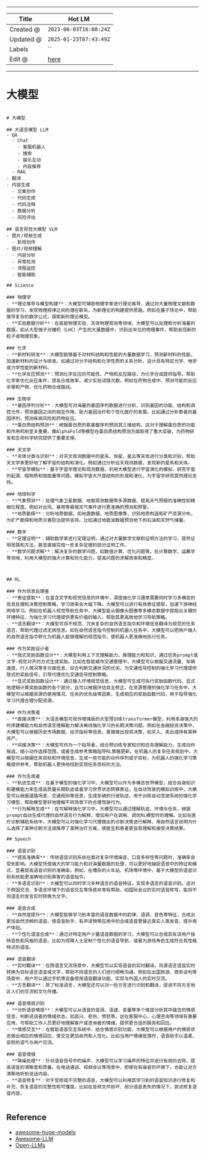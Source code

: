 -----

| Title     | Hot LM                                                |
| --------- | ----------------------------------------------------- |
| Created @ | `2023-06-03T16:08:24Z`                                |
| Updated @ | `2025-01-23T07:43:49Z`                                |
| Labels    | \`\`                                                  |
| Edit @    | [here](https://github.com/junxnone/aiwiki/issues/408) |

-----

# 大模型

``` markmap

# 大模型

## 大语言模型 LLM
- QA
  - Chat
    - 客服机器人
    - 搜索
    - 娱乐互动
    - 内容推荐
  - RAG
- 翻译
- 内容生成
  - 文案创作
  - 代码生成
  - 代码注释
  - 数据分析
  - 风险评估

## 语言视觉大模型 VLM 
- 图片/视频生成
  - 影视创作
- 图片/视频理解
  - 内容分析
  - 异常检测
  - 流程监控
  - 智能辅助

## Science

### 物理学
- **理论推导与模型构建**：大模型可辅助物理学家进行理论推导，通过对大量物理文献和数据的学习，发现物理规律之间的潜在联系，为新理论的构建提供思路。例如在量子场论中，帮助推导复杂的数学公式，探索新的理论模型。
- **实验数据分析**：在高能物理实验、天体物理观测等领域，大模型可以处理和分析海量的数据，如从大型强子对撞机（LHC）产生的大量数据中，识别出罕见的物理事件，帮助发现新的粒子或物理现象。

### 化学
- **新材料研发**：大模型能够基于对材料结构和性能的大量数据学习，预测新材料的性能，加速新材料的设计与研发。如通过对分子结构和化学性质的关系分析，设计具有特定光学、电学或力学性能的新材料。
- **化学反应预测**：预测化学反应的可能性、产物和反应路径，为化学合成提供指导。帮助化学家优化反应条件，提高合成效率，减少实验试错次数。例如在药物合成中，预测可能的反应步骤和产物，优化药物合成路线。

### 生物学
- **基因序列分析**：大模型可对海量的基因序列数据进行分析，识别基因的功能、结构和调控元件，预测基因之间的相互作用，助力基因治疗和个性化医疗的发展。比如通过分析患者的基因序列，预测疾病风险和药物反应。
- **蛋白质结构预测**：根据蛋白质的氨基酸序列预测其三维结构，这对于理解蛋白质的功能和作用机制至关重要。像AlphaFold等模型在蛋白质结构预测方面取得了重大突破，为药物研发和生命科学研究提供了重要支撑。

### 天文学
- **天体分类与识别**：对天文观测数据中的星系、恒星、星云等天体进行分类和识别，帮助天文学家更好地了解宇宙的结构和演化。例如通过分析巡天观测数据，发现新的星系和天体。
- **宇宙学模拟**：基于宇宙学理论和观测数据，利用大模型进行宇宙演化的模拟，研究宇宙的起源、暗物质和暗能量等问题。模拟宇宙大尺度结构的形成和演化，为宇宙学研究提供理论支持。

### 地球科学
- **气象预测**：处理气象卫星数据、地面观测数据等多源数据，提高天气预报的准确性和精细化程度。例如对台风、暴雨等极端天气事件进行更准确的预测和预警。
- **地质勘探**：分析地质数据，如地震数据、地质图像等，识别地质构造和矿产资源分布，为矿产勘探和地质灾害防治提供支持。比如通过地震波数据预测地下的石油和天然气储量。

### 数学
- **定理证明**：辅助数学家进行定理证明，通过对大量数学文献和证明方法的学习，提供证明思路和方法，甚至直接完成一些复杂定理的部分证明工作。
- **数学问题求解**：解决复杂的数学问题，如数值计算、优化问题等。在计算数学、运筹学等领域，利用大模型的强大计算和优化能力，提高问题的求解效率和精度。



## RL

### 作为信息处理者
- **表征提取**：在富含文字和视觉信息的环境中，深度强化学习通常需要同时学习多模态的信息处理和决策控制策略，学习效率会大幅下降。大模型可以进行有效表征提取，加速下游神经网络学习。例如在机器人视觉导航任务中，大模型能从摄像头图像等多模态数据中提取出关键的环境特征，为强化学习代理提供更有价值的输入，帮助其更高效地学习导航策略。
- **语言翻译**：大模型可将不规范、冗余复杂的自然语言指令和环境信息翻译为规范的任务语言，帮助代理过滤无效信息。如在自然语言指令控制的机器人任务中，大模型可以把用户输入的自然语言指令转化为机器人能够理解的规范指令，使机器人更准确地执行任务。

### 作为奖励设计者
- **隐式奖励函数设计**：大模型利用上下文理解能力、推理能力和知识，通过任务prompt或文字-视觉对齐的方式生成奖励。比如在智能城市交通管理中，大模型可以根据交通流量、车辆速度、行人情况等多方面信息，综合判断交通状况的优劣，为交通信号控制的强化学习代理提供隐式的奖励信号，引导代理优化交通信号控制策略。
- **显式奖励函数设计**：通过输入环境规范信息，大模型可生成可执行奖励函数代码，显式地逻辑计算奖励函数的各个部分，且可以根据评估自主修正。在资源管理的强化学习任务中，大模型可以根据资源的使用情况、任务的优先级等因素，生成相应的奖励函数代码，用于指导强化学习代理合理分配资源。

### 作为决策者
- **直接决策**：大语言模型可视作增强版的大型预训练transformer模型，利用本身强大的时序建模能力和自然语言理解能力解决离线强化学习的长期决策问题。例如在金融投资决策中，大模型可以根据历史市场数据、经济指标等信息，直接做出投资决策，如买入、卖出或持有某种资产。
- **间接决策**：大模型可作为一个指导者，结合预训练专家知识和任务理解能力，生成动作候选，缩小动作选择范围，或者生成参考策略指导RL策略更新。在机器人的复杂任务规划中，大模型可以根据任务目标和环境信息，生成一些可能的动作序列或子目标，为机器人的强化学习策略提供参考，帮助机器人更快地找到实现任务目标的方法。

### 作为生成者
- **轨迹生成**：在基于模型的强化学习中，大模型可以作为多模态世界模型，结合自身知识和建模能力来生成高质量长期轨迹或者学习世界状态转移表征。在自动驾驶的模拟训练中，大模型可以根据道路场景、交通规则等信息，生成车辆的行驶轨迹，用于训练自动驾驶系统的强化学习模型，帮助模型更好地理解不同场景下的合理驾驶行为。
- **行为解释生成**：在可解释强化学习中，大模型可以通过理解轨迹、环境与任务，根据prompt自动生成代理的自然语言行为解释，增加用户在调用、调优RL模型时的理解。比如在医疗诊断辅助系统中，大模型可以对强化学习代理做出的诊断决策进行解释，用自然语言说明为什么选择了某种诊断方法或推荐了某种治疗方案，使医生和患者更容易理解和接受决策结果。

## Speech

### 语音识别
- **提高准确率**：传统语音识别系统在面对复杂环境噪音、口音多样性等问题时，准确率会受到影响。大模型凭借强大的学习能力和对海量数据的处理，可以更好地捕捉语音中的特征和模式，显著提高语音识别的准确率。例如，在嘈杂的火车站、机场等环境中，基于大模型的语音识别系统能更准确地识别乘客的语音指令。
- **多语言识别**：大模型可以同时学习多种语言的语音特征，实现多语言的语音识别。这对于跨国交流、多语言环境下的语音交互等场景非常有帮助，如国际会议的实时语音转写，能将不同语言的发言实时转换为文字。

### 语音合成
- **自然度提升**：大模型能够学习到丰富的语音数据中的韵律、语调、音色等特征，合成出更加自然流畅的语音。使语音助手、有声读物等应用中的合成语音更接近真实人类发音，提升用户体验。
- **个性化语音合成**：通过对特定用户少量语音数据的学习，大模型可以合成具有该用户独特音色和风格的语音。比如为视障人士定制个性化的语音导航，或者为游戏角色生成符合其性格特点的语音。

### 语音翻译
- **实时翻译**：在跨语言交流场景中，大模型可以实现语音的实时翻译。将源语言语音实时转换为目标语言语音或文字，帮助不同语言的人们进行顺畅沟通。例如在出国旅游、商务谈判等场景中，用户可以通过手机等设备使用语音翻译功能，实现与外国人的实时交流。
- **方言翻译**：除了标准语言，大模型还可以对一些方言进行识别和翻译，促进不同方言地区人们的交流和文化传播。

### 语音情感识别
- **分析语音情感**：大模型可以从语音的音调、语速、音量等多个维度分析其中蕴含的情感信息，判断说话者的情绪状态，如高兴、悲伤、愤怒等。这在客服中心、心理咨询等领域有重要应用，可帮助工作人员更好地理解客户或咨询者的情绪，提供更合适的服务和回应。
- **情感交互**：在智能语音交互系统中，结合情感识别功能，大模型可以根据用户的情感状态做出相应的情感回应，使交互更加自然和人性化。比如当用户情绪低落时，语音助手以温柔、安慰的语气与用户交流。

### 语音增强
- **降噪处理**：针对语音信号中的噪声，大模型可以学习噪声的特征并进行有效的去除，提高语音的清晰度和质量。在电话通话、视频会议等场景中，即使在有噪音的环境下，也能让对方清晰地听到说话内容。
- **语音修复**：对于受损或不完整的语音，大模型可以利用其学习到的语音知识进行修复和补充，恢复语音的完整性和可懂度。比如在音频文件损坏、部分语音丢失的情况下，尝试修复语音内容。


```

## Reference

  - [awesome-huge-models](https://github.com/zhengzangw/awesome-huge-models)
  - [Awesome-LLM](https://github.com/Hannibal046/Awesome-LLM)
  - [Open-LLMs](https://github.com/eugeneyan/open-llms)
